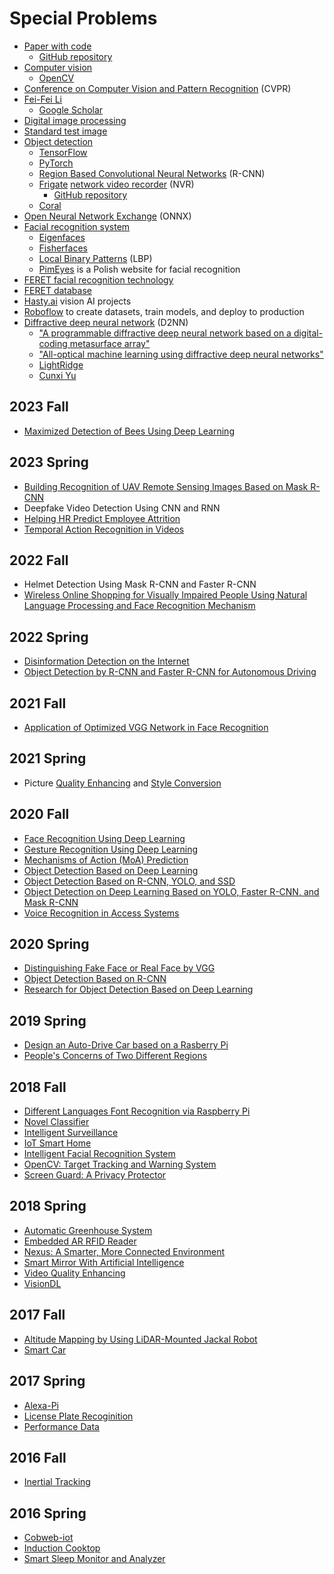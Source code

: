 # Special Problems
* [Paper with code](https://paperswithcode.com/)
  * [GitHub repository](https://github.com/paperswithcode)
* [Computer vision](https://en.wikipedia.org/wiki/Computer_vision)
  * [OpenCV](https://en.wikipedia.org/wiki/OpenCV)
* [Conference on Computer Vision and Pattern Recognition](https://en.wikipedia.org/wiki/Conference_on_Computer_Vision_and_Pattern_Recognition) (CVPR)
* [Fei-Fei Li](https://en.wikipedia.org/wiki/Fei-Fei_Li)
  * [Google Scholar](https://scholar.google.com/citations?user=rDfyQnIAAAAJ&hl=en)
* [Digital image processing](https://en.wikipedia.org/wiki/Digital_image_processing)
* [Standard test image](https://en.wikipedia.org/wiki/Standard_test_image)
* [Object detection](https://en.wikipedia.org/wiki/Object_detection)
  * [TensorFlow](https://en.wikipedia.org/wiki/TensorFlow)
  * [PyTorch](https://en.wikipedia.org/wiki/PyTorch)
  * [Region Based Convolutional Neural Networks](https://en.wikipedia.org/wiki/Region_Based_Convolutional_Neural_Networks) (R-CNN)
  * [Frigate](https://frigate.video/) [network video recorder](https://en.wikipedia.org/wiki/Network_video_recorder) (NVR)
    * [GitHub repository](https://github.com/blakeblackshear/frigate)
  * [Coral](https://coral.ai/)
* [Open Neural Network Exchange](https://en.wikipedia.org/wiki/Open_Neural_Network_Exchange) (ONNX)
* [Facial recognition system](https://en.wikipedia.org/wiki/Facial_recognition_system)
  * [Eigenfaces](http://www.scholarpedia.org/article/Eigenfaces)
  * [Fisherfaces](http://www.scholarpedia.org/article/Fisherfaces)
  * [Local Binary Patterns](http://www.scholarpedia.org/article/Local_Binary_Patterns) (LBP)
  * [PimEyes](https://en.wikipedia.org/wiki/PimEyes) is a Polish website for facial recognition
* [FERET facial recognition technology](https://en.wikipedia.org/wiki/FERET_(facial_recognition_technology))
* [FERET database](https://en.wikipedia.org/wiki/FERET_database)
* [Hasty.ai](https://hasty.ai/docs/mp-wiki/getting-started/introduction) vision AI projects
* [Roboflow](https://roboflow.com/) to create datasets, train models, and deploy to production
* [Diffractive deep neural network](https://samueli.ucla.edu/ucla-engineers-develop-artificial-intelligence-device-that-identifies-objects-at-the-speed-of-light/) (D2NN)
  * ["A programmable diffractive deep neural network based on a digital-coding metasurface array"](https://www.nature.com/articles/s41928-022-00719-9)
  * ["All-optical machine learning using diffractive deep neural networks"](https://www.science.org/doi/10.1126/science.aat8084)
  * [LightRidge](https://lightridge.github.io/lightridge/)
  * [Cunxi Yu](https://ycunxi.github.io/cunxiyu/)

## 2023 Fall
* [Maximized Detection of Bees Using Deep Learning](https://github.com/HarshaTang/AAI800-Bee-Detection)

## 2023 Spring
* [Building Recognition of UAV Remote Sensing Images Based on Mask R-CNN](https://github.com/spark1et/Object-Detection-Based-on-Mask-R-CNN)
* Deepfake Video Detection Using CNN and RNN
* [Helping HR Predict Employee Attrition](https://github.com/yijirong)
* [Temporal Action Recognition in Videos](https://github.com/CoffeeJarr/800A)

## 2022 Fall
* Helmet Detection Using Mask R-CNN and Faster R-CNN
* [Wireless Online Shopping for Visually Impaired People Using Natural Language Processing and Face Recognition Mechanism](https://github.com/kiratjadhav/Wireless-Online-Shopping-for-Visually-Impaired-People-Using-Natural-Language-Processing-and-Face-Rec)

## 2022 Spring
* [Disinformation Detection on the Internet](https://github.com/qiwu909/fake-news-detection)
* [Object Detection by R-CNN and Faster R-CNN for Autonomous Driving](https://github.com/terminatornian/faster-RCNN)

## 2021 Fall
* [Application of Optimized VGG Network in Face Recognition](https://github.com/Dongfang777/EE800)

## 2021 Spring
* Picture [Quality Enhancing](https://github.com/fordreamever/EE800SuperResolution) and [Style Conversion](https://github.com/fordreamever/EE800StyleConversion)

## 2020 Fall
* [Face Recognition Using Deep Learning](https://github.com/KishanTeli/Face-Recognition-800)
* [Gesture Recognition Using Deep Learning](https://github.com/csash7/gesture_recognition)
* [Mechanisms of Action (MoA) Prediction](https://github.com/smallsunjj/MoA-Prediction)
* [Object Detection Based on Deep Learning](https://github.com/piggyjehong/Wuwei-Zhu-EE800-2020Fall)
* [Object Detection Based on R-CNN, YOLO, and SSD](https://github.com/xyu32/EE800_F2020)
* [Object Detection on Deep Learning Based on YOLO, Faster R-CNN, and Mask R-CNN](https://github.com/Lizhujie/Object_Detection_YOLO)
* [Voice Recognition in Access Systems](https://github.com/i5331234/EE800-for-Jiahao-Lu)

## 2020 Spring
* [Distinguishing Fake Face or Real Face by VGG](https://github.com/qihang720/EE-800-face-recognition) <!--Jiahao Lu, Qihang Zhang-->
* [Object Detection Based on R-CNN](https://github.com/smallsunjj/ECE800) <!--Jie Yang-->
* [Research for Object Detection Based on Deep Learning](https://github.com/MadgeLiu/Object_Detection_Research) <!--Yarong Liu-->

## 2019 Spring
* [Design an Auto-Drive Car based on a Rasberry Pi](https://github.com/yqcqsyj/auto-drive-car) <!--Yuanjie Shi-->
* [People's Concerns of Two Different Regions](https://github.com/wruochao19/People_Concern) <!--Ruochao Weng-->

## 2018 Fall
* [Different Languages Font Recognition via Raspberry Pi](https://github.com/code-Eng) <!--Alhussain Almarhabi-->
* [Novel Classifier](https://github.com/lly00412/NovelClassifier) <!--Liyan Chen-->
* [Intelligent Surveillance](https://github.com/zjzk99/EE-800-L) <!--Tande Chen and Kai Zhang-->
* [IoT Smart Home](https://github.com/tcgai) <!--Tiancheng Gai-->
* [Intelligent Facial Recognition System](https://github.com/nature1995) <!--Ziran Gong-->
* [OpenCV: Target Tracking and Warning System](https://github.com/xmxftxdl/opencv) <!--Xiaofan Mi-->
* [Screen Guard: A Privacy Protector](https://github.com/EmptyZJH/Screen-Guard) <!--Jiahao Zhang-->

## 2018 Spring
* [Automatic Greenhouse System](https://github.com/YanghongboLu/StevensProjects) <!--Yanghongbo Lu-->
* [Embedded AR RFID Reader](https://github.com/peterzhu9210/virtualAR) <!--Erwi Zhu-->
* [Nexus: A Smarter, More Connected Environment](https://github.com/kemanu/SIT_RFID) <!--Kyle Emanuele-->
* [Smart Mirror With Artificial Intelligence](https://github.com/jeffgv/Mymirror) <!--Jeffin Varghese-->
* [Video Quality Enhancing](https://github.com/ifamec/Video-Quality-Enhancing) <!--Zhihuan Zhang-->
* [VisionDL](https://github.com/shrinivasshetty21/Projects/tree/master/Saliency%20Mapping) <!--Shrinivas Shetty-->

## 2017 Fall
* [Altitude Mapping by Using LiDAR-Mounted Jackal Robot]( https://github.com/RoboticsAltorferTeam/Lidar-Mapping/tree/master/MATLAB%20Code) <!--Nagrajan Chandrasekaran-->
* [Smart Car](https://github.com/apaul24/SmartCar) <!--Ahmed Paul-->

## 2017 Spring
* [Alexa-Pi](https://github.com/bkumar080/alexa-pi) <!--Bharath Kumar, Vijayrahul Rajathiruvenkatapathy-->
* [License Plate Recoginition](https://github.com/fwangrotk/license-plate-recognition) <!--Fulong Wang-->
* [Performance Data](https://github.com/Nagrajan23/performance-data) <!--Nagrajan Chandrasekaran, Piyush Rao-->

## 2016 Fall
* [Inertial Tracking](https://github.com/touqeer-ahmad/MPU9255) <!--Touqeer Ahmad-->

## 2016 Spring
* [Cobweb-iot](https://github.com/cm5168/Cobweb-iot) <!--Meng Cao, Huashan Xiong, Haiyang Yun, Cong Zhang, Chang Zhao-->
* [Induction Cooktop](https://github.com/gabimachado/cooktop-IoT) <!--Natalie Bezerra, Gabriella Machado Pereira-->
* [Smart Sleep Monitor and Analyzer](https://github.com/li1993qing1993/Arduino-Sleep-Monitor) <!--Qing Li-->
